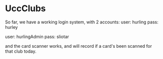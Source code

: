 UccClubs
========
So far, we have a working login system, with 2 accounts:
user: hurling
pass: hurley

user: hurlingAdmin
pass: sliotar

and the card scanner works, and will record if a card's been scanned for that club today.
